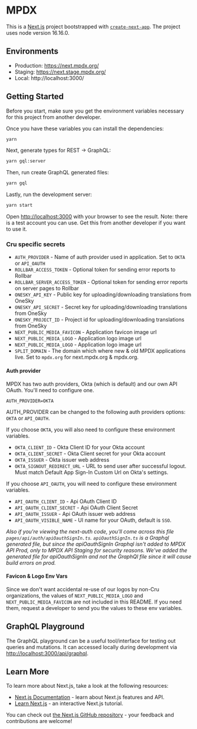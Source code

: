 # MPDX

This is a [Next.js](https://nextjs.org/) project bootstrapped with [`create-next-app`](https://github.com/zeit/next.js/tree/canary/packages/create-next-app).
The project uses node version 16.16.0.

## Environments

- Production: https://next.mpdx.org/
- Staging: https://next.stage.mpdx.org/
- Local: http://localhost:3000/

## Getting Started

Before you start, make sure you get the environment variables necessary for this project from another developer.

Once you have these variables you can install the dependencies:

```bash
yarn
```

Next, generate types for REST -> GraphQL:

```bash
yarn gql:server
```

Then, run create GraphQL generated files:

```bash
yarn gql
```

Lastly, run the development server:

```bash
yarn start
```

Open [http://localhost:3000](http://localhost:3000) with your browser to see the result.
Note: there is a test account you can use. Get this from another developer if you want to use it.

### Cru specific secrets

- `AUTH_PROVIDER` - Name of auth provider used in application. Set to `OKTA` or `API_OAUTH`
- `ROLLBAR_ACCESS_TOKEN` - Optional token for sending error reports to Rollbar
- `ROLLBAR_SERVER_ACCESS_TOKEN` - Optional token for sending error reports on server pages to Rollbar
- `ONESKY_API_KEY` - Public key for uploading/downloading translations from OneSky
- `ONESKY_API_SECRET` - Secret key for uploading/downloading translations from OneSky
- `ONESKY_PROJECT_ID` - Project id for uploading/downloading translations from OneSky
- `NEXT_PUBLIC_MEDIA_FAVICON` - Application favicon image url
- `NEXT_PUBLIC_MEDIA_LOGO` - Application logo image url
- `NEXT_PUBLIC_MEDIA_LOGO` - Application logo image url
- `SPLIT_DOMAIN` - The domain which where new & old MPDX applications live. Set to `mpdx.org` for next.mpdx.org & mpdx.org.

#### Auth provider

MPDX has two auth providers, Okta (which is default) and our own API OAuth. You'll need to configure one.

```
AUTH_PROVIDER=OKTA
```

AUTH_PROVIDER can be changed to the following auth providers options: `OKTA` or `API_OAUTH`.

If you choose `OKTA`, you will also need to configure these environment variables.

- `OKTA_CLIENT_ID` - Okta Client ID for your Okta account
- `OKTA_CLIENT_SECRET` - Okta Client secret for your Okta account
- `OKTA_ISSUER` - Okta issuer web address
- `OKTA_SIGNOUT_REDIRECT_URL` - URL to send user after successful logout. Must match Default App Sign-In Custom Url on Okta's settings.

If you choose `API_OAUTH`, you will need to configure these environment variables.

- `API_OAUTH_CLIENT_ID` - Api OAuth Client ID
- `API_OAUTH_CLIENT_SECRET` - Api OAuth Client Secret
- `API_OAUTH_ISSUER` - Api OAuth issuer web address
- `API_OAUTH_VISIBLE_NAME` - UI name for your OAuth, default is `SSO`.

_Also if you're viewing the next-auth code, you'll come across this file `pages/api/auth/apiOauthSignIn.ts`. `apiOauthSignIn.ts` is a Graphql generated file, but since the apiOauthSignIn Graphql isn't added to MPDX API Prod, only to MPDX API Staging for security reasons. We've added the generated file for apiOauthSignIn and not the GraphQl file since it will cause build errors on prod._

#### Favicon & Logo Env Vars

Since we don't want accidental re-use of our logos by non-Cru organizations, the values of `NEXT_PUBLIC_MEDIA_LOGO` and `NEXT_PUBLIC_MEDIA_FAVICON` are not included in this README.
If you need them, request a developer to send you the values to these env variables.

## GraphQL Playground

The GraphQL playground can be a useful tool/interface for testing out queries and mutations. It can accessed locally during development via [http://localhost:3000/api/graphql](http://localhost:3000/api/graphql).

## Learn More

To learn more about Next.js, take a look at the following resources:

- [Next.js Documentation](https://nextjs.org/docs) - learn about Next.js features and API.
- [Learn Next.js](https://nextjs.org/learn) - an interactive Next.js tutorial.

You can check out [the Next.js GitHub repository](https://github.com/zeit/next.js/) - your feedback and contributions are welcome!
